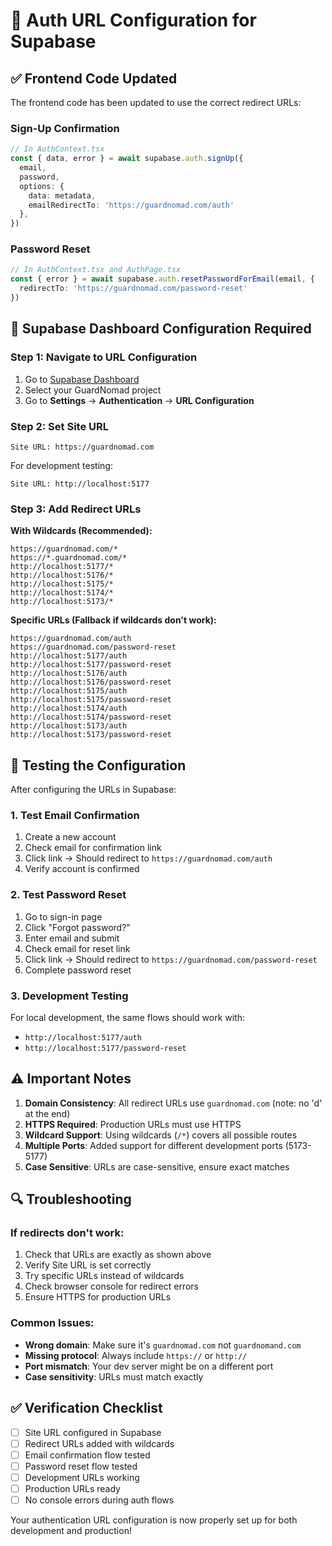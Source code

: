 # 🔗 Auth URL Configuration for Supabase

## ✅ **Frontend Code Updated**

The frontend code has been updated to use the correct redirect URLs:

### **Sign-Up Confirmation**
```typescript
// In AuthContext.tsx
const { data, error } = await supabase.auth.signUp({
  email,
  password,
  options: {
    data: metadata,
    emailRedirectTo: 'https://guardnomad.com/auth'
  },
})
```

### **Password Reset**
```typescript
// In AuthContext.tsx and AuthPage.tsx
const { error } = await supabase.auth.resetPasswordForEmail(email, {
  redirectTo: 'https://guardnomad.com/password-reset'
})
```

## 🔧 **Supabase Dashboard Configuration Required**

### **Step 1: Navigate to URL Configuration**
1. Go to [Supabase Dashboard](https://supabase.com/dashboard)
2. Select your GuardNomad project
3. Go to **Settings** → **Authentication** → **URL Configuration**

### **Step 2: Set Site URL**
```
Site URL: https://guardnomad.com
```

For development testing:
```
Site URL: http://localhost:5177
```

### **Step 3: Add Redirect URLs**

**With Wildcards (Recommended):**
```
https://guardnomad.com/*
https://*.guardnomad.com/*
http://localhost:5177/*
http://localhost:5176/*
http://localhost:5175/*
http://localhost:5174/*
http://localhost:5173/*
```

**Specific URLs (Fallback if wildcards don't work):**
```
https://guardnomad.com/auth
https://guardnomad.com/password-reset
http://localhost:5177/auth
http://localhost:5177/password-reset
http://localhost:5176/auth
http://localhost:5176/password-reset
http://localhost:5175/auth
http://localhost:5175/password-reset
http://localhost:5174/auth
http://localhost:5174/password-reset
http://localhost:5173/auth
http://localhost:5173/password-reset
```

## 🧪 **Testing the Configuration**

After configuring the URLs in Supabase:

### **1. Test Email Confirmation**
1. Create a new account
2. Check email for confirmation link
3. Click link → Should redirect to `https://guardnomad.com/auth`
4. Verify account is confirmed

### **2. Test Password Reset**
1. Go to sign-in page
2. Click "Forgot password?"
3. Enter email and submit
4. Check email for reset link
5. Click link → Should redirect to `https://guardnomad.com/password-reset`
6. Complete password reset

### **3. Development Testing**
For local development, the same flows should work with:
- `http://localhost:5177/auth`
- `http://localhost:5177/password-reset`

## ⚠️ **Important Notes**

1. **Domain Consistency**: All redirect URLs use `guardnomad.com` (note: no 'd' at the end)
2. **HTTPS Required**: Production URLs must use HTTPS
3. **Wildcard Support**: Using wildcards (`/*`) covers all possible routes
4. **Multiple Ports**: Added support for different development ports (5173-5177)
5. **Case Sensitive**: URLs are case-sensitive, ensure exact matches

## 🔍 **Troubleshooting**

### **If redirects don't work:**
1. Check that URLs are exactly as shown above
2. Verify Site URL is set correctly
3. Try specific URLs instead of wildcards
4. Check browser console for redirect errors
5. Ensure HTTPS for production URLs

### **Common Issues:**
- **Wrong domain**: Make sure it's `guardnomad.com` not `guardnomand.com`
- **Missing protocol**: Always include `https://` or `http://`
- **Port mismatch**: Your dev server might be on a different port
- **Case sensitivity**: URLs must match exactly

## ✅ **Verification Checklist**

- [ ] Site URL configured in Supabase
- [ ] Redirect URLs added with wildcards
- [ ] Email confirmation flow tested
- [ ] Password reset flow tested
- [ ] Development URLs working
- [ ] Production URLs ready
- [ ] No console errors during auth flows

Your authentication URL configuration is now properly set up for both development and production! 